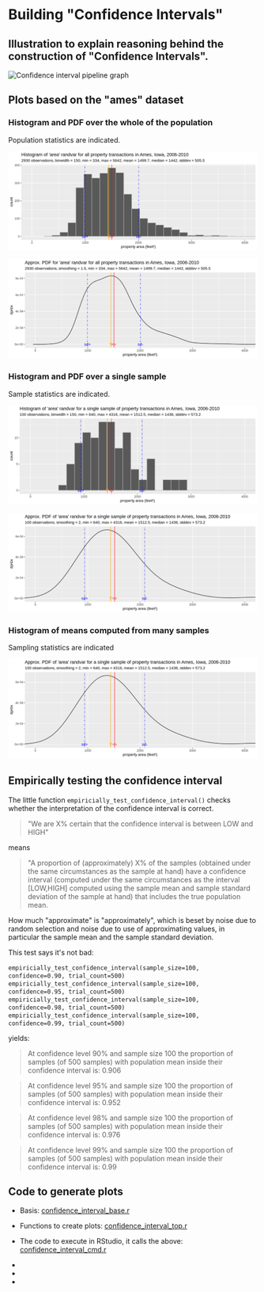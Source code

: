 # Building "Confidence Intervals"

## Illustration to explain reasoning behind the construction of "Confidence Intervals".

![Confidence interval pipeline graph](https://raw.githubusercontent.com/dtonhofer/diagrams/master/RStudio_Exercises/Confidence_Interval_Pipeline/confidence_interval_pipeline.png)

## Plots based on the "ames" dataset

### Histogram and PDF over the whole of the population

Population statistics are indicated.

![Histogram, whole population](https://raw.githubusercontent.com/dtonhofer/rstudio_coding/master/confidence_interval/plots/histogram_of_ames_area_randvar_over_population.png)

![PDF, whole population](https://raw.githubusercontent.com/dtonhofer/rstudio_coding/master/confidence_interval/plots/pdf_of_ames_area_randvar_over_population.png)

### Histogram and PDF over a single sample

Sample statistics are indicated.

![Histogram, single sample](https://raw.githubusercontent.com/dtonhofer/rstudio_coding/master/confidence_interval/plots/histogram_of_ames_area_randvar_for_single_sample.png)

![PDF, single sample](https://raw.githubusercontent.com/dtonhofer/rstudio_coding/master/confidence_interval/plots/pdf_of_ames_area_randvar_for_single_sample.png)

### Histogram of means computed from many samples

Sampling statistics are indicated

![Histogram of sample statistics](https://raw.githubusercontent.com/dtonhofer/rstudio_coding/master/confidence_interval/plots/pdf_of_ames_area_randvar_for_single_sample.png)

## Empirically testing the confidence interval

The little function `empiricially_test_confidence_interval()` checks whether the interpretation of
the confidence interval is correct.

> "We are X% certain that the confidence interval is between LOW and HIGH"

means

> "A proportion of (approximately) X% of the samples (obtained under the same circumstances
> as the sample at hand) have a confidence interval (computed under the same circumstances
> as the interval [LOW,HIGH] computed using the sample mean and sample standard deviation of the
> sample at hand) that includes the true population mean.

How much "approximate" is "approximately", which is beset by noise due to random selection
and noise due to use of approximating values, in particular the sample mean and the sample
standard deviation.

This test says it's not bad:

````
empiricially_test_confidence_interval(sample_size=100, confidence=0.90, trial_count=500)
empiricially_test_confidence_interval(sample_size=100, confidence=0.95, trial_count=500)
empiricially_test_confidence_interval(sample_size=100, confidence=0.98, trial_count=500)
empiricially_test_confidence_interval(sample_size=100, confidence=0.99, trial_count=500)
````

yields:

> At confidence level 90% and sample size 100
> the proportion of samples (of 500 samples) with
> population mean inside their confidence interval is: 0.906

> At confidence level 95% and sample size 100
> the proportion of samples (of 500 samples) with 
> population mean inside their confidence interval is: 0.952

> At confidence level 98% and sample size 100
> the proportion of samples (of 500 samples) with
> population mean inside their confidence interval is: 0.976

> At confidence level 99% and sample size 100
> the proportion of samples (of 500 samples) with
> population mean inside their confidence interval is: 0.99

## Code to generate plots

- Basis: [confidence_interval_base.r](https://raw.githubusercontent.com/dtonhofer/rstudio_coding/master/confidence_interval/code/confidence_interval_base.r)
- Functions to create plots: [confidence_interval_top.r](https://raw.githubusercontent.com/dtonhofer/rstudio_coding/master/confidence_interval/code/confidence_interval_top.r)
- The code to execute in RStudio, it calls the above: [confidence_interval_cmd.r](https://raw.githubusercontent.com/dtonhofer/rstudio_coding/master/confidence_interval/code/confidence_interval_cmd.r)



-
-
-

